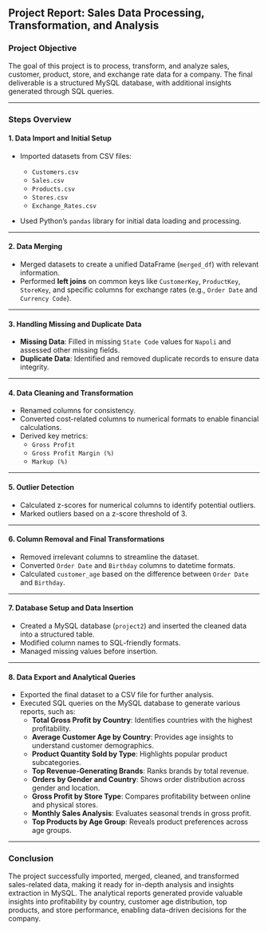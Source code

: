 ## Project Report: Sales Data Processing, Transformation, and Analysis

### Project Objective
The goal of this project is to process, transform, and analyze sales, customer, product, store, and exchange rate data for a company. The final deliverable is a structured MySQL database, with additional insights generated through SQL queries.

---

### Steps Overview

#### 1. Data Import and Initial Setup

- Imported datasets from CSV files:
  - `Customers.csv`
  - `Sales.csv`
  - `Products.csv`
  - `Stores.csv`
  - `Exchange_Rates.csv`
  
- Used Python’s `pandas` library for initial data loading and processing.

---

#### 2. Data Merging

- Merged datasets to create a unified DataFrame (`merged_df`) with relevant information.
- Performed **left joins** on common keys like `CustomerKey`, `ProductKey`, `StoreKey`, and specific columns for exchange rates (e.g., `Order Date` and `Currency Code`).

---

#### 3. Handling Missing and Duplicate Data

- **Missing Data**: Filled in missing `State Code` values for `Napoli` and assessed other missing fields.
- **Duplicate Data**: Identified and removed duplicate records to ensure data integrity.

---

#### 4. Data Cleaning and Transformation

- Renamed columns for consistency.
- Converted cost-related columns to numerical formats to enable financial calculations.
- Derived key metrics:
  - `Gross Profit`
  - `Gross Profit Margin (%)`
  - `Markup (%)`

---

#### 5. Outlier Detection

- Calculated z-scores for numerical columns to identify potential outliers.
- Marked outliers based on a z-score threshold of 3.

---

#### 6. Column Removal and Final Transformations

- Removed irrelevant columns to streamline the dataset.
- Converted `Order Date` and `Birthday` columns to datetime formats.
- Calculated `customer_age` based on the difference between `Order Date` and `Birthday`.

---

#### 7. Database Setup and Data Insertion

- Created a MySQL database (`project2`) and inserted the cleaned data into a structured table.
- Modified column names to SQL-friendly formats.
- Managed missing values before insertion.

---

#### 8. Data Export and Analytical Queries

- Exported the final dataset to a CSV file for further analysis.
- Executed SQL queries on the MySQL database to generate various reports, such as:
  - **Total Gross Profit by Country**: Identifies countries with the highest profitability.
  - **Average Customer Age by Country**: Provides age insights to understand customer demographics.
  - **Product Quantity Sold by Type**: Highlights popular product subcategories.
  - **Top Revenue-Generating Brands**: Ranks brands by total revenue.
  - **Orders by Gender and Country**: Shows order distribution across gender and location.
  - **Gross Profit by Store Type**: Compares profitability between online and physical stores.
  - **Monthly Sales Analysis**: Evaluates seasonal trends in gross profit.
  - **Top Products by Age Group**: Reveals product preferences across age groups.

---

### Conclusion
The project successfully imported, merged, cleaned, and transformed sales-related data, making it ready for in-depth analysis and insights extraction in MySQL. The analytical reports generated provide valuable insights into profitability by country, customer age distribution, top products, and store performance, enabling data-driven decisions for the company.












